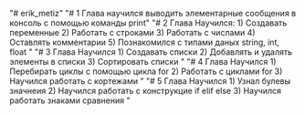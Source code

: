 "# erik_metiz" 
"# 1 Глава 
научился выводить элементарные сообщения в консоль с помощью команды print"
"# 2 Глава 
    Научился:
    1) Создавать переменные
    2) Работать с строками
    3) Работать с числами
    4) Оставлять комментарии
    5) Познакомился с типами даных string, int, float
"
"# 3 Глава 
    Научился 
    1) Создавать списки
    2) Добавлять и удалять элементы в списки
    3) Сортировать списки
"
"# 4 Глава 
    Научился 
    1) Перебирать циклы с помощью цикла for
    2) Работать с циклами for
    3) Научился работать с кортежами
"
"# 5 Глава 
    Научился 
    1) Узнал булевы значнеия
    2) Научился работать с конструкцие if elif else
    3) Научился работать знаками сравнения
"